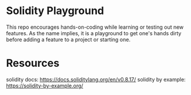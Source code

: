 # Solidity Playground

This repo encourages hands-on-coding while learning or testing out new features. As the name implies, it is a playground to get one's hands dirty before adding a feature to a project or starting one.

# Resources

solidity docs: https://docs.soliditylang.org/en/v0.8.17/
solidity by example: https://solidity-by-example.org/
